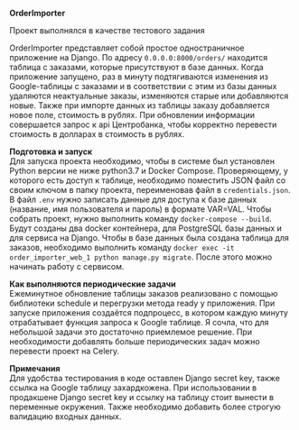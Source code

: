 **OrderImporter**

Проект выполнялся в качестве тестового задания

OrderImporter представляет собой простое одностраничное приложение на Django. По адресу `0.0.0.0:8000/orders/` находится таблица с заказами, которые присутствуют в базе данных. Когда приложение запущено, раз в минуту подтягиваются изменения из Google-таблицы с заказами и в соответствии с этим из базы данных удаляются неактуальные заказы, изменяются старые или добавляются новые. Также при импорте данных из таблицы заказу добавляется новое поле, стоимость в рублях. При обновлении информации совершается запрос к api Центробанка, чтобы корректно перевести стоимость в долларах в стоимость в рублях.

**Подготовка и запуск**\
Для запуска проекта необходимо, чтобы в системе был установлен Python версии не ниже python3.7 и Docker Compose. Проверяющему, у которого есть доступ к таблице, необходимо поместить JSON файл со своим ключом в папку проекта, переименовав файл в `credentials.json`. В файл `.env` нужно записать данные для доступа к базе данных (название, имя пользователя и пароль) в формате VAR=VAL. Чтобы собрать проект, нужно выполнить команду `docker-compose --build`. Будут созданы два docker контейнера, для PostgreSQL базы данных и для сервиса на Django. Чтобы в базе данных была создана таблица для заказов, необходимо выполнить команду `docker exec -it order_importer_web_1 python manage.py migrate`. После этого можно начинать работу с сервисом.

**Как выполняются периодические задачи**\
Ежеминутное обновление таблицы заказов реализовано с помощью библиотеки schedule и перегрузки метода ready у приложения. При запуске приложения создаётся подпроцесс, в котором каждую минуту отрабатывает функция запроса к Google таблице. Я сочла, что для небольшой задачи это достаточно приемлемое решение. При необходимости добавлять больше периодических задач можно перевести проект на Celery.

**Примечания**\
Для удобства тестирования в коде оставлен Django secret key, также ссылка на Google таблицу захардкожена. При использовании в продакшене Django secret key и ссылку на таблицу стоит вынести в переменные окружения. Также необходимо добавить более строгую валидацию входных данных.

